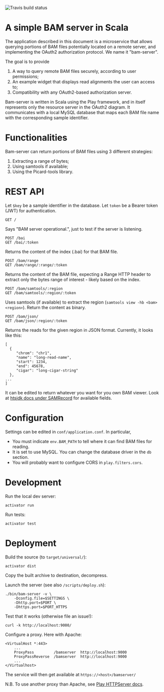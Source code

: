 
![Travis build status](https://travis-ci.org/jdelafon/bam-server-scala.svg "Travis build status")


A simple BAM server in Scala
============================

The application described in this document is a microservice that allows querying portions of BAM files potentially located on a remote server, and implementing the OAuth2 authorization protocol. We name it "bam-server".

The goal is to provide

1. A way to query remote BAM files securely, according to user permissions;
2. An example widget that displays read alignments the user can access to;
3. Compatibility with any OAuth2-based authorization server.

Bam-server is written in Scala using the Play framework, and in itself represents only
the resource server in the OAuth2 diagram. It communicates with a local MySQL database
that maps each BAM file name with the corresponding sample identifier.

Functionalities
===============

Bam-server can return portions of BAM files using 3 different strategies:

1. Extracting a range of bytes;
2. Using samtools if available;
3. Using the Picard-tools library.

REST API
========

Let `$key` be a sample identifier in the database.
Let `token` be a Bearer token (JWT) for authentication.


    GET /

Says "BAM server operational.", just to test if the server is listening.


    POST /bai
    GET /bai/:token

Returns the content of the index (.bai) for that BAM file.


    POST /bam/range
    GET /bam/range/:range/:token

Returns the content of the BAM file, expecting a Range HTTP header
to extract only the bytes range of interest - likely based on the index.


    POST /bam/samtools/:region
    GET /bam/samtools/:region/:token

Uses samtools (if available) to extract the region (``samtools view -hb <bam> <region>``).
Return the content as binary.


    POST /bam/json/
    GET /bam/json/:region/:token

Returns the reads for the given region in JSON format.
Currently, it looks like this:

    [
      {
         "chrom": "chr1",
         "name": "long-read-name",
         "start": 1234,
         "end": 45678,
         "cigar": "long-cigar-string"
      },
    ...
    ]

It can be edited to return whatever you want for you own BAM viewer.
Look at [htsjdk docs under SAMRecord](https://samtools.github.io/htsjdk/javadoc/htsjdk)
for available fields.

Configuration
=============

Settings can be edited in `conf/application.conf`. In particular,

- You must indicate ``env.BAM_PATH`` to tell where it can find BAM files for reading.
- It is set to use MySQL. You can change the database driver in the ``db`` section.
- You will probably want to configure CORS in ``play.filters.cors``.

Development
===========

Run the local dev server:

    activator run

Run tests:

    activator test


Deployment
==========

Build the source (to `target/universal/`):

    activator dist

Copy the built archive to destination, decompress.

Launch the server (see also `/scripts/deploy.sh`):

    ./bin/bam-server -v \
        -Dconfig.file=$SETTINGS \
        -Dhttp.port=$PORT \
        -Dhttps.port=$PORT_HTTPS

Test that it works (otherwise file an issue!):

    curl -k http://localhost:9000/

Configure a proxy. Here with Apache:

    <VirtualHost *:443>
        ...
        ProxyPass         /bamserver  http://localhost:9000
        ProxyPassReverse  /bamserver  http://localhost:9000
        ...
    </Virtualhost>

The service will then get available at ``https://<host>/bamserver/``

N.B. To use another proxy than Apache, see
[Play HTTPServer docs](https://www.playframework.com/documentation/2.5.x/HTTPServer).


